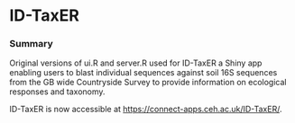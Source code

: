 # ID-TaxER

### Summary
Original versions of ui.R and server.R used for ID-TaxER a Shiny app enabling users to blast individual sequences against soil 16S sequences from the GB wide Countryside Survey to provide information on ecological responses and taxonomy.

ID-TaxER is now accessible at https://connect-apps.ceh.ac.uk/ID-TaxER/.
